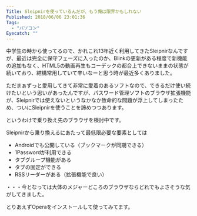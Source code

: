 ```yaml
---
Title: Sleipnirを使っているんだが、もう俺は限界かもしれない
Published: 2018/06/06 23:01:36
Tags:
  - "パソコン"
Eyecatch: ""
---
```

中学生の時から使ってるので、かれこれ13年近く利用してきたSleipnirなんですが、最近は完全に保守フェーズに入ったのか、Blinkの更新がある程度で新機能の追加もなく、HTML5の動画再生もコーデックの都合上できないままの状態が続いており、結構常用していて辛いなーと思う時が最近多くありました。  


<?# OEmbed "https://www.fenrir-inc.com/jp/sleipnir/4/" /?>


ただまぁずっと愛用してきて非常に愛着のあるソフトなので、できるだけ使い続けたいという思いがあったんですが、パスワード管理ソフトのブラウザ拡張機能が、Sleipnirでは使えないというなかなか致命的な問題が浮上してしまったため、ついにSleipnirを使うことを諦めつつあります。  


<?# OEmbed "http://blog.hitsujin.jp/entry/2018/06/05/211617" /?>


というわけで乗り換え先のブラウザを検討中です。  

Sleipnirから乗り換えるにあたって最低限必要な要素としては  

* Androidでも公開している（ブックマークが同期できる）
* 1Passwordが利用できる
* タブグループ機能がある
* タブの固定ができる
* RSSリーダーがある（拡張機能で良い）

・・・今となっては大体のメジャーどころのブラウザならどれでもよさそうな気がしてきました。    

とりあえずOperaをインストールして使ってみてます。  
